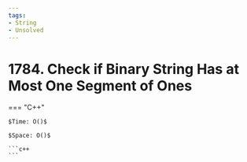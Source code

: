 ```yaml
---
tags:
- String
- Unsolved
---
```



# 1784. Check if Binary String Has at Most One Segment of Ones

=== "C++"

    $Time: O()$

    $Space: O()$

    ```c++
    ```